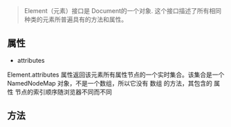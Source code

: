 >Element（元素）接口是 Document的一个对象. 这个接口描述了所有相同种类的元素所普遍具有的方法和属性。

## 属性
+ attributes

Element.attributes 属性返回该元素所有属性节点的一个实时集合。该集合是一个 NamedNodeMap 对象，不是一个数组，所以它没有 数组 的方法，其包含的 属性 节点的索引顺序随浏览器不同而不同

## 方法